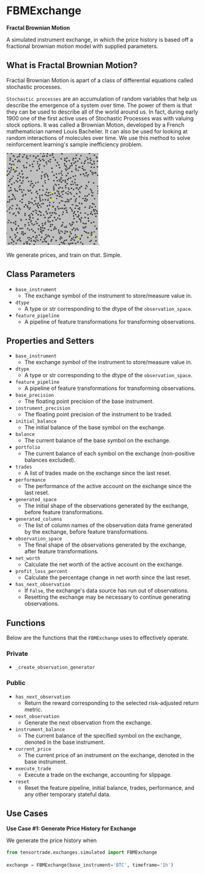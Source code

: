 # FBMExchange

**Fractal Brownian Motion**

A simulated instrument exchange, in which the price history is based off a fractional brownian motion model with supplied parameters. 

## What is Fractal Brownian Motion?

Fractial Brownian Motion is apart of a class of differential equations called stochastic processes.

`Stochastic processes` are an accumulation of random variables that help us describe the emergence of a system over time. The power of them is that they can be used to describe all of the world around us. In fact, during early 1900 one of the first active uses of Stochastic Processes was with valuing stock options. It was called a Brownian Motion, developed by a French mathematician named Louis Bachelier. It can also be used for looking at random interactions of molecules over time. We use this method to solve reinforcement learning's sample inefficiency problem.


![Stochastic Processes](../../../_static/images/stochastic_processes.gif). 
 

 We generate prices, and train on that. Simple.


## Class Parameters
* `base_instrument`
  * The exchange symbol of the instrument to store/measure value in.
* `dtype`
  * A type or str corresponding to the dtype of the `observation_space`.
* `feature_pipeline`
  * A pipeline of feature transformations for transforming observations.

## Properties and Setters

* `base_instrument`
  * The exchange symbol of the instrument to store/measure value in.
* `dtype`
  * A type or str corresponding to the dtype of the `observation_space`.
* `feature_pipeline`
  * A pipeline of feature transformations for transforming observations.
* `base_precision`
  * The floating point precision of the base instrument.
* `instrument_precision`
  * The floating point precision of the instrument to be traded.
* `initial_balance`
  * The initial balance of the base symbol on the exchange.
* `balance`
  * The current balance of the base symbol on the exchange.
* `portfolio`
  * The current balance of each symbol on the exchange (non-positive balances excluded).
* `trades`
  * A list of trades made on the exchange since the last reset.
* `performance`
  * The performance of the active account on the exchange since the last reset.
* `generated_space`
  * The initial shape of the observations generated by the exchange, before feature transformations.
* `generated_columns`
  * The list of column names of the observation data frame generated by the exchange, before feature transformations.
* `observation_space`
  * The final shape of the observations generated by the exchange, after feature transformations.
* `net_worth`
  * Calculate the net worth of the active account on the exchange.
* `profit_loss_percent`
  * Calculate the percentage change in net worth since the last reset.
* `has_next_observation`
  * If `False`, the exchange's data source has run out of observations.
  * Resetting the exchange may be necessary to continue generating observations.


## Functions

Below are the functions that the `FBMExchange` uses to effectively operate. 

### Private
* `_create_observation_generator`

### Public

* `has_next_observation` 
  * Return the reward corresponding to the selected risk-adjusted return metric.
* `next_observation`
  * Generate the next observation from the exchange.
* `instrument_balance`
  * The current balance of the specified symbol on the exchange, denoted in the base instrument.
* `current_price`
  * The current price of an instrument on the exchange, denoted in the base instrument.
* `execute_trade`
  * Execute a trade on the exchange, accounting for slippage.
* `reset`
  * Reset the feature pipeline, initial balance, trades, performance, and any other temporary stateful data.


## Use Cases

**Use Case #1: Generate Price History for Exchange**

We generate the price history when

```py
from tensortrade.exchanges.simulated import FBMExchange

exchange = FBMExchange(base_instrument='BTC', timeframe='1h')
```